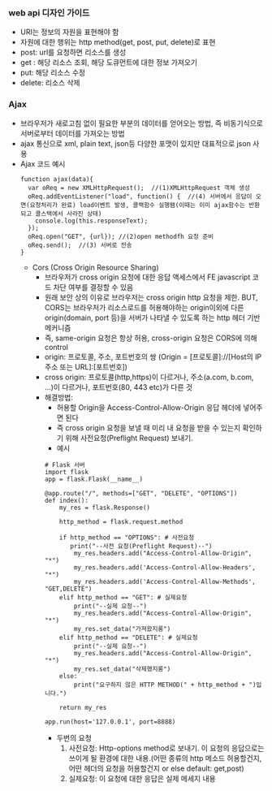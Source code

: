 ### web api 디자인 가이드
  - URI는 정보의 자원을 표현해야 함
  - 자원에 대한 행위는 http method(get, post, put, delete)로 표현
  - post: url를 요청하면 리소스를 생성
  - get : 해당 리소스 조회, 해당 도큐먼트에 대한 정보 가져오기
  - put: 해당 리소스 수정
  - delete: 리소스 삭제
  
### Ajax
- 브라우저가 새로고침 없이 필요한 부분의 데이터를 얻어오는 방법, 즉 비동기식으로 서버로부터 데이터를 가져오는 방법
- ajax 통신으로 xml, plain text, json등 다양한 포맷이 있지만 대표적으로 json 사용
- Ajax 코드 예시
  ```
  function ajax(data){
    var oReq = new XMLHttpRequest();  //(1)XMLHttpRequest 객체 생성
    oReq.addEventListener("load", function() {  //(4) 서버에서 응답이 오면(요청처리가 완료) load이벤트 발생, 콜백함수 실행됌(이때는 이미 ajax함수는 반환되고 콜스택에서 사라진 상태)
      console.log(this.responseText);
    });
    oReq.open("GET", {url}); //(2)open methodfh 요청 준비
    oReq.send();  //(3) 서버로 전송
  }
  ```
  - Cors (Cross Origin Resource Sharing)
    - 브라우저가 cross origin 요청에 대한 응답 액세스에서 FE javascript 코드 차단 여부를 결정할 수 있음
    - 원래 보안 상의 이유로 브라우저는  cross origin http 요청을 제한. BUT, CORS는 브라우저가 리소스로드를 허용해야하는 origin이외에 다른 origin(domain, port 등)을 서버가 나타낼 수 있도록 하는 http 헤더 기반 메커니즘
    - 즉, same-origin 요청은 항상 허용, cross-origin 요청은 CORS에 의해 control
    - origin: 프로토콜, 주소, 포트번호의 쌍 (Origin = [프로토콜]://[Host의 IP 주소 또는 URL]:[포트번호])
    - cross origin: 프로토콜(http,https)이 다르거나, 주소(a.com, b.com, ...)이 다르거나, 포트번호(80, 443 etc)가 다른 것
    - 해결방법: 
      - 허용할 Origin을 Access-Control-Allow-Origin 응답 헤더에 넣어주면 된다
      - 즉 cross origin 요청을 보낼 때 미리 내 요청을 받을 수 있는지 확인하기 위해 사전요청(Preflight Request) 보내기.
      - 예시
      ```
      # Flask 서버
      import flask
      app = flask.Flask(__name__)
 
      @app.route("/", methods=["GET", "DELETE", "OPTIONS"])
      def index():
          my_res = flask.Response()
 
          http_method = flask.request.method
 
          if http_method == "OPTIONS": # 사전요청
             print("--사전 요청(Preflight Request)--")
              my_res.headers.add("Access-Control-Allow-Origin", "*")
              my_res.headers.add('Access-Control-Allow-Headers', "*")
              my_res.headers.add('Access-Control-Allow-Methods', "GET,DELETE")
          elif http_method == "GET": # 실제요청
              print("--실제 요청--")
              my_res.headers.add("Access-Control-Allow-Origin", "*")
              my_res.set_data("가져왔지롱")
          elif http_method == "DELETE": # 실제요청
              print("--실제 요청--")
              my_res.headers.add("Access-Control-Allow-Origin", "*")
              my_res.set_data("삭제했지롱")
          else: 
              print("요구하지 않은 HTTP METHOD(" + http_method + ")입니다.")       
    
          return my_res
 
      app.run(host='127.0.0.1', port=8888)
      
      ```
      - 두번의 요청
        1. 사전요청: Http-options method로 보내기. 이 요청의 응답으로는 쓰이게 될 환경에 대한 내용.(어떤 종류의 http 메소드 허용할건지, 어떤 헤더의 요청을 허용할건지 or else default: get,post)
        2. 실제요청: 이 요청에 대한 응답은 실제 메세지 내용
